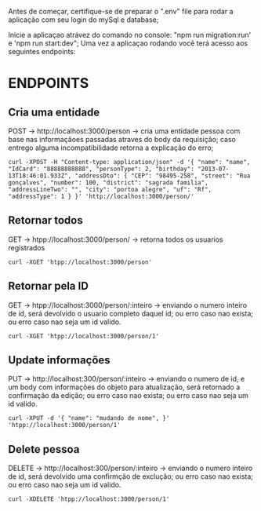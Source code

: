 Antes de começar, certifique-se de preparar o ".env" file para rodar a aplicação com seu login do mySql e database;

Inicie a aplicaçao atrávez do comando no console: "npm run migration:run' e 'npm run start:dev";
Uma vez a aplicaçao rodando você terá acesso aos seguintes endpoints:

# ENDPOINTS

## Cria uma entidade
POST -> http://localhost:3000/person -> cria uma entidade pessoa com base nas informaçãoes passadas atraves do body da requisição; caso entrego alguma incompatibilidade retorna a explicação do erro;

```
curl -XPOST -H "Content-type: application/json" -d '{ "name": "name", "IdCard": "88888888888", "personType": 2, "birthday": "2013-07-13T18:46:01.933Z", "addressDto": { "CEP": "98495-258", "street": "Rua gonçalves", "number": 100, "district": "sagrada familia", "addressLineTwo": "", "city": "portoa alegre", "uf": "Rf", "addressType": 1 } }' 'http://localhost:3000/person/'
```


## Retornar todos
GET -> htpp://localhost:3000/person/ -> retorna todos os usuarios registrados
```
curl -XGET 'htpp://localhost:3000/person'
```
## Retornar pela ID
GET -> htpp://localhost:3000/person/:inteiro -> enviando o numero inteiro de id, será devolvido o usuario completo daquel id; ou erro caso nao exista; ou erro caso nao seja um id valido.
```
curl -XGET 'htpp://localhost:3000/person/1'
```
## Update informações
PUT -> http://localhost:300/person/:inteiro -> enviando o numero de id, e um body com informações do objeto para atualização, será retornado a confirmação da edição; ou erro caso nao exista; ou erro caso nao seja um id valido.
```
curl -XPUT -d '{ "name": "mudando de nome", }' 'htpp://localhost:3000/person/1'
```
## Delete pessoa
DELETE -> http://localhost:300/person/:inteiro -> enviando o numero inteiro de id, será devolvido uma confirmção de exclução; ou erro caso nao exista; ou erro caso nao seja um id valido.
```
curl -XDELETE 'htpp://localhost:3000/person/1'
```
